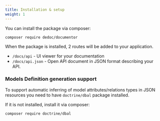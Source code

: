 ```yaml
---
title: Installation & setup
weight: 1
---
```


You can install the package via composer:

```shell
composer require dedoc/documentor
```

When the package is installed, 2 routes will be added to your application.

- `/docs/api` - UI viewer for your documentation
- `/docs/api.json` - Open API document in JSON format describing your API.

### Models Definition generation support

To support automatic inferring of model attributes/relations types in JSON resources you need to have `doctrine/dbal` package installed.

If it is not installed, install it via composer:

```shell
composer require doctrine/dbal
```
